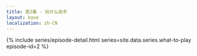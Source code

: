 ```yaml
---
title: 第2集 - 玩什么助手
layout: base
localization: zh-CN
---
```


{% include series/episode-detail.html
    series=site.data.series.what-to-play
    episode-id=2
%}